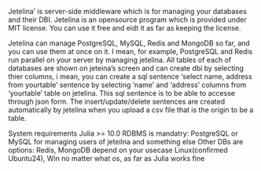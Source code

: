 Jetelina’ is server-side middleware which is for managing your databases and their DBI. Jetelina is an opensource program which is provided under MIT license. You can use it free and eidt it as far as keeping the license.

Jetelina can manage PostgreSQL, MySQL, Redis and MongoDB so far, and you can use them at once on it. I mean, for example, PostgreSQL and Redis run parallel on your server by managing jetelina. All tables of each of databases are shown on jeteina’s screen and can create dbi by selecting thier columns, i mean, you can create a sql sentence ‘select name, address from yourtable’ sentence by selecting ‘name’ and ‘address’ columns from ‘yourtable’ table on jetelina. This sql sentence is to be able to accesse through json form. The insert/update/delete sentences are created automatically by jetelina when you upload a csv file that is the origin to be a table.

System requirements
Julia >= 10.0
RDBMS is mandatry: PostgreSQL or MySQL
for managing users of jeteilna and something else
Other DBs are options: Redis, MongoDB
depend on your usecase
Linux(confirmed Ubuntu24), Win
no matter what os, as far as Julia works fine
